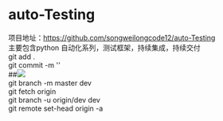 # auto-Testing
项目地址：https://github.com/songweilongcode12/auto-Testing  <br>
主要包含python 自动化系列，测试框架，持续集成，持续交付<br>
git add .<br>
git commit -m ''<br>
##![](https://img.shields.io/badge/python-brightgreen.svg)<br>
git branch -m master dev<br>
git fetch origin<br>
git branch -u origin/dev dev<br>
git remote set-head origin -a<br>
